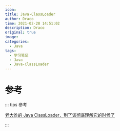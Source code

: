 ```yaml
---
icon: 
title: Java-ClassLoader
author: Draco
time: 2021-02-28 14:51:02
description: Draco
original: true
image: 
categories: 
  - Java
tags: 
  - 学习笔记
  - Java
  - Java-ClassLoader
---
```




# 参考

::: tips 参考

[老大难的 Java ClassLoader，到了该彻底理解它的时候了](https://www.cnblogs.com/makai/p/11081879.html)

:::